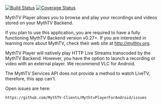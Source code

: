 [![Build Status](https://travis-ci.org/MythTV-Clients/MythtvPlayerForAndroid.svg)](https://travis-ci.org/MythTV-Clients/MythtvPlayerForAndroid) [![Coverage Status](https://coveralls.io/repos/MythTV-Clients/MythtvPlayerForAndroid/badge.svg?service=github)](https://coveralls.io/github/MythTV-Clients/MythtvPlayerForAndroid)

MythTV Player allows you to browse and play your recordings and videos
stored on your MythTV Backend.

If you plan to use this application, you are required to have a fully
functioning MythTV Backend version v0.27+.  If you are interested in
learning more about MythTV, check their web site at http://mythtv.org.

MythTV Player will natively play HTTP Live Streams transcoded by the
MythTV Backend.  However, you have the option to launch a recording
or video with an external player. We recommend VLC for Android.

The MythTV Services API does not provide a method to watch LiveTV,
therefore, this app can't.

Open issues are here:

    https://github.com/MythTV-Clients/MythtvPlayerForAndroid/issues
